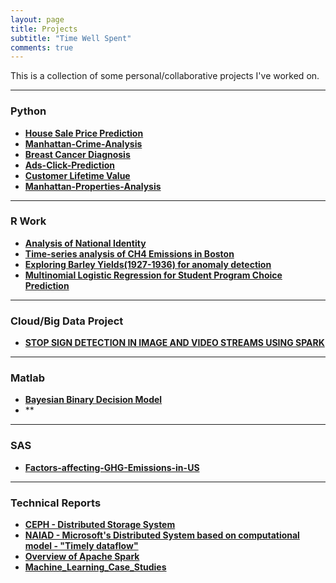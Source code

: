 ```yaml
---
layout: page
title: Projects
subtitle: "Time Well Spent"
comments: true
---
```


This is a collection of some personal/collaborative projects I've worked on.

---
### Python

-  **[House Sale Price Prediction](https://github.com/rahulraghatate/Housing-Sale-Price-Prediction/blob/master/House%20Prices%20V2.ipynb)** 
-  **[Manhattan-Crime-Analysis](https://github.com/rahulraghatate/Manhattan-Crime-Analysis/blob/master/Manhattan%2BCrime%2BAnalysis_v2.ipynb)**
-  **[Breast Cancer Diagnosis](https://github.com/rahulraghatate/Predictive-Analysis-Model-for-Breast-Cancer-Diagnosis)** 
-  **[Ads-Click-Prediction](https://github.com/rahulraghatate/Ads-Click-Prediction)**
-  **[Customer Lifetime Value](https://github.com/rahulraghatate/code-challenge/tree/master/src)**
-  **[Manhattan-Properties-Analysis](https://github.com/rahulraghatate/Manhattan-Properties-Sale-Analysis)**

---

### R Work

- **[Analysis of National Identity](https://github.com/rahulraghatate/Exploratory-Data-Analysis/tree/master/Analysis%20of%20National%20Identity)**
- **[Time-series analysis of CH4 Emissions in Boston](https://github.com/rahulraghatate/Exploratory-Data-Analysis/tree/master/EDA-CH4%20emissions(time-series))**
- **[Exploring Barley Yields(1927-1936) for anomaly detection](https://github.com/rahulraghatate/Exploratory-Data-Analysis/tree/master/EDA-Barley_Yield_Anamoly_Detection%5B1927-1936%5D)**
- **[Multinomial Logistic Regression for Student Program Choice Prediction](https://github.com/rahulraghatate/Exploratory-Data-Analysis/tree/master/EDA-MLR_for_student_prog_choice_prediction)**

---

### Cloud/Big Data Project
- **[STOP SIGN DETECTION IN IMAGE AND VIDEO STREAMS USING SPARK](https://github.com/cloudmesh/cloudmesh.street)**

---

### Matlab

- **[Bayesian Binary Decision Model](https://github.com/rahulraghatate/Machine-Learning/tree/master/Bayesian-Binary-Decision-Model)**
- **

---

### SAS

- **[Factors-affecting-GHG-Emissions-in-US](https://github.com/rahulraghatate/Factors-affecting-GHG-Emissions-in-US)**

---

### Technical Reports

- **[CEPH - Distributed Storage System](https://github.com/rahulraghatate/sp17-i524/blob/master/paper1/S17-IR-2026/report.pdf)**
- **[NAIAD - Microsoft's Distributed System based on computational model - "Timely dataflow"](https://github.com/rahulraghatate/sp17-i524/blob/master/paper2/S17-IR-2026/report.pdf)**
- **[Overview of Apache Spark](https://github.com/rahulraghatate/sp17-i524/blob/master/paper2/S17-IR-2006/report.pdf)**
- **[Machine_Learning_Case_Studies](https://github.com/rahulraghatate/Technical-Reports-Case-Studies/blob/master/Machine_Learning_Case_Study_Report.pdf)**
